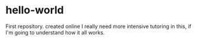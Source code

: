 # hello-world
First repository. created online
I really need more intensive tutoring in this, if I'm going to understand how it all works.
